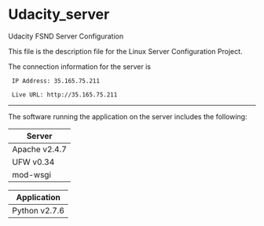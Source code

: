 # Udacity_server
Udacity FSND Server Configuration

This file is the description file for the Linux Server Configuration Project.

The connection information for the server is 

```
 IP Address: 35.165.75.211 

 Live URL: http://35.165.75.211
```
---

The software running the application on the server includes the following:

|Server|      
|------|      
|Apache v2.4.7|
|UFW v0.34|
|mod-wsgi|

|Application|
|-----------|
|Python v2.7.6|
